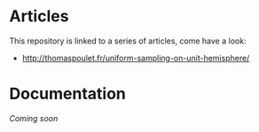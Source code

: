 # Articles
This repository is linked to a series of articles, come have a look:
 * http://thomaspoulet.fr/uniform-sampling-on-unit-hemisphere/

# Documentation
*Coming soon*